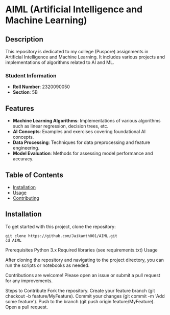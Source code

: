 # AIML (Artificial Intelligence and Machine Learning)

## Description

This repository is dedicated to my college (Puspore) assignments in Artificial Intelligence and Machine Learning. It includes various projects and implementations of algorithms related to AI and ML.

### Student Information

- **Roll Number**: 2320090050
- **Section**: 5B

## Features

- **Machine Learning Algorithms**: Implementations of various algorithms such as linear regression, decision trees, etc.
- **AI Concepts**: Examples and exercises covering foundational AI concepts.
- **Data Processing**: Techniques for data preprocessing and feature engineering.
- **Model Evaluation**: Methods for assessing model performance and accuracy.

## Table of Contents

- [Installation](#installation)
- [Usage](#usage)
- [Contributing](#contributing)

## Installation

To get started with this project, clone the repository:

```
git clone https://github.com/Jaikanth001/AIML.git
cd AIML
```

Prerequisites
Python 3.x
Required libraries (see requirements.txt)
Usage

After cloning the repository and navigating to the project directory, you can run the scripts or notebooks as needed.


Contributions are welcome! Please open an issue or submit a pull request for any improvements.

Steps to Contribute
Fork the repository.
Create your feature branch (git checkout -b feature/MyFeature).
Commit your changes (git commit -m 'Add some feature').
Push to the branch (git push origin feature/MyFeature).
Open a pull request.
